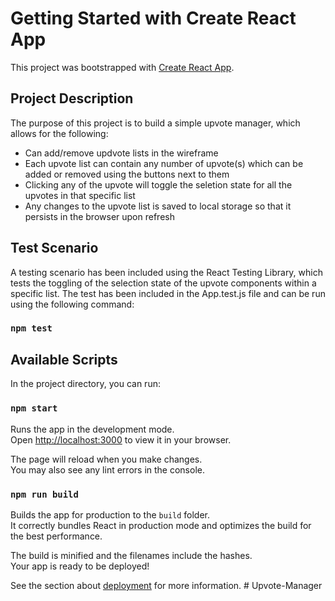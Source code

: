 # Getting Started with Create React App

This project was bootstrapped with [Create React App](https://github.com/facebook/create-react-app).

## Project Description

The purpose of this project is to build a simple upvote manager, which allows for the following:

- Can add/remove updvote lists in the wireframe
- Each upvote list can contain any number of upvote(s) which can be added or removed using the buttons next to them
- Clicking any of the upvote will toggle the seletion state for all the upvotes in that specific list
- Any changes to the upvote list is saved to local storage so that it persists in the browser upon refresh

## Test Scenario

A testing scenario has been included using the React Testing Library, which tests the toggling of the selection state of the upvote components within a specific list. The test has been included in the App.test.js file and can be run using the following command:

### `npm test`

## Available Scripts

In the project directory, you can run:

### `npm start`

Runs the app in the development mode.\
Open [http://localhost:3000](http://localhost:3000) to view it in your browser.

The page will reload when you make changes.\
You may also see any lint errors in the console.

### `npm run build`

Builds the app for production to the `build` folder.\
It correctly bundles React in production mode and optimizes the build for the best performance.

The build is minified and the filenames include the hashes.\
Your app is ready to be deployed!

See the section about [deployment](https://facebook.github.io/create-react-app/docs/deployment) for more information.
#   U p v o t e - M a n a g e r 
 
 

